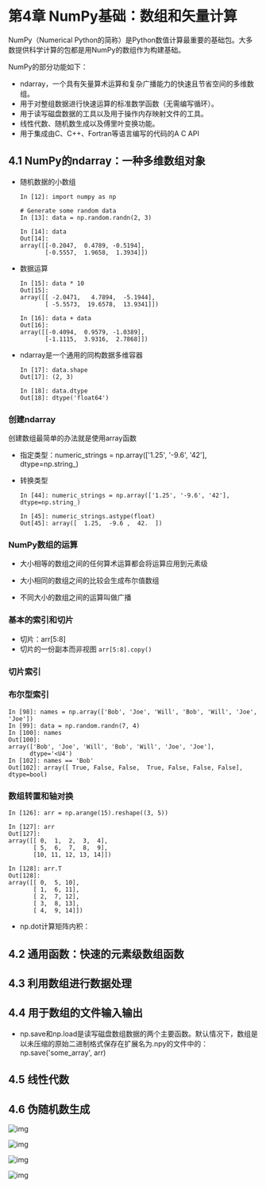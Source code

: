 # 第4章 NumPy基础：数组和矢量计算

NumPy（Numerical Python的简称）是Python数值计算最重要的基础包。大多数提供科学计算的包都是用NumPy的数组作为构建基础。

NumPy的部分功能如下：

- ndarray，一个具有矢量算术运算和复杂广播能力的快速且节省空间的多维数组。
- 用于对整组数据进行快速运算的标准数学函数（无需编写循环）。
- 用于读写磁盘数据的工具以及用于操作内存映射文件的工具。
- 线性代数、随机数生成以及傅里叶变换功能。
- 用于集成由C、C++、Fortran等语言编写的代码的A C API

## 4.1 NumPy的ndarray：一种多维数组对象

* 随机数据的小数组

  ```
  In [12]: import numpy as np
  
  # Generate some random data
  In [13]: data = np.random.randn(2, 3)
  
  In [14]: data
  Out[14]: 
  array([[-0.2047,  0.4789, -0.5194],
         [-0.5557,  1.9658,  1.3934]])
  ```

* 数据运算

  ```
  In [15]: data * 10
  Out[15]: 
  array([[ -2.0471,   4.7894,  -5.1944],
         [ -5.5573,  19.6578,  13.9341]])
  
  In [16]: data + data
  Out[16]: 
  array([[-0.4094,  0.9579, -1.0389],
         [-1.1115,  3.9316,  2.7868]])
  ```

* ndarray是一个通用的同构数据多维容器

  ```
  In [17]: data.shape
  Out[17]: (2, 3)
  
  In [18]: data.dtype
  Out[18]: dtype('float64')
  ```

### 创建ndarray

创建数组最简单的办法就是使用array函数

* 指定类型：numeric_strings = np.array(['1.25', '-9.6', '42'], dtype=np.string_)

* 转换类型

  ```
  In [44]: numeric_strings = np.array(['1.25', '-9.6', '42'], dtype=np.string_)
  
  In [45]: numeric_strings.astype(float)
  Out[45]: array([  1.25,  -9.6 ,  42.  ])
  ```

### NumPy数组的运算

* 大小相等的数组之间的任何算术运算都会将运算应用到元素级
* 大小相同的数组之间的比较会生成布尔值数组

* 不同大小的数组之间的运算叫做广播

### 基本的索引和切片

* 切片：arr[5:8]
* 切片的一份副本而非视图 `arr[5:8].copy()`

### 切片索引

### 布尔型索引

```
In [98]: names = np.array(['Bob', 'Joe', 'Will', 'Bob', 'Will', 'Joe', 'Joe'])
In [99]: data = np.random.randn(7, 4)
In [100]: names
Out[100]: 
array(['Bob', 'Joe', 'Will', 'Bob', 'Will', 'Joe', 'Joe'],
      dtype='<U4')
In [102]: names == 'Bob'
Out[102]: array([ True, False, False,  True, False, False, False], dtype=bool)     
```

### 数组转置和轴对换

```
In [126]: arr = np.arange(15).reshape((3, 5))

In [127]: arr
Out[127]: 
array([[ 0,  1,  2,  3,  4],
       [ 5,  6,  7,  8,  9],
       [10, 11, 12, 13, 14]])

In [128]: arr.T
Out[128]: 
array([[ 0,  5, 10],
       [ 1,  6, 11],
       [ 2,  7, 12],
       [ 3,  8, 13],
       [ 4,  9, 14]])
```

* np.dot计算矩阵内积：

## 4.2 通用函数：快速的元素级数组函数

## 4.3 利用数组进行数据处理

## 4.4 用于数组的文件输入输出

* np.save和np.load是读写磁盘数组数据的两个主要函数。默认情况下，数组是以未压缩的原始二进制格式保存在扩展名为.npy的文件中的：np.save('some_array', arr)

## 4.5 线性代数

## 4.6 伪随机数生成





![img](https://upload-images.jianshu.io/upload_images/7178691-80e85ae6b9c89ada.png?imageMogr2/auto-orient/strip|imageView2/2/w/1200/format/webp)



![img](https://upload-images.jianshu.io/upload_images/7178691-dcdb66e49e5f70ea.png?imageMogr2/auto-orient/strip|imageView2/2/w/1200/format/webp)



![img](https://upload-images.jianshu.io/upload_images/7178691-97ba09c96dab93a2.png?imageMogr2/auto-orient/strip|imageView2/2/format/webp)

![img](https://upload-images.jianshu.io/upload_images/7178691-6ed04fae3d1178e2.png?imageMogr2/auto-orient/strip|imageView2/2/w/1200/format/webp)
